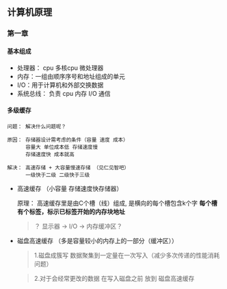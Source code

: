 
## 计算机原理
### 第一章

#### 基本组成
  - 处理器： cpu  多核cpu 微处理器
  - 内存：一组由顺序序号和地址组成的单元
  - I/O：用于计算机和外部交换数据
  - 系统总线： 负责 cpu 内存 I/O 通信

#### 多级缓存
    问题： 解决什么问题呢？

    原因： 存储器设计需考虑的条件（容量 速度 成本）
          容量大 单位成本低 存储速度慢
          存储速度快 成本就高

    解决： 高速存储 + 大容量慢速存储 （见仁见智吧） 
          一级快于二级 二级快于三级

  - 高速缓存 （小容量 存储速度快存储器） 

    原理： 高速缓存里是由C个槽（线）组成, 是横向的每个槽包含k个字
          <strong>每个槽有个标签，标示已标签开始的内存块地址</strong>

    > ？  显示器 -> I/O -> 内存缓冲区？
  - 磁盘高速缓存 （多是容量较小的内存上的一部分（缓冲区））
    >  1.磁盘成簇写 数据聚集到一定量在一次写入（减少多次传递的性能消耗问题）

    >  2.对于会经常更改的数据 在写入磁盘之前 放到 磁盘高速缓存